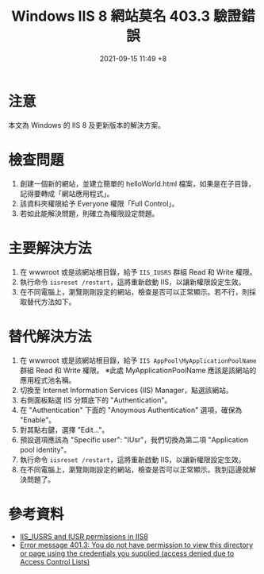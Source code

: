﻿---
layout: post
title: Windows IIS 8 網站莫名 403.3 驗證錯誤
date:   2021-09-15 11:49 +8
description: Windows 資料夾權限調整。
toc: false
share: true
comments: true
tags: IIS Windows
---

# 注意
本文為 Windows 的 IIS 8 及更新版本的解決方案。

# 檢查問題
1. 創建一個新的網站，並建立簡單的 helloWorld.html 檔案，如果是在子目錄，記得要轉成「網站應用程式」。
2. 該資料夾權限給予 Everyone 權限「Full Control」。
3. 若如此能解決問題，則確立為權限設定問題。

# 主要解決方法
1. 在 wwwroot 或是該網站根目錄，給予 `IIS_IUSRS` 群組 Read 和 Write 權限。
2. 執行命令 `iisreset /restart`，這將重新啟動 IIS，以讓新權限設定生效。
3. 在不同電腦上，瀏覽剛剛設定的網站，檢查是否可以正常顯示。若不行，則採取替代方法如下。

# 替代解決方法
1. 在 wwwroot 或是該網站根目錄，給予 `IIS AppPool\MyApplicationPoolName` 群組 Read 和 Write 權限。
※此處 MyApplicationPoolName 應該是該網站的應用程式池名稱。
2. 切換至 Internet Information Services (IIS) Manager，點選該網站。
3. 右側面板點選 IIS 分類底下的 "Authentication"。
4. 在 "Authentication" 下面的 "Anoymous Authentication" 選項，確保為 "Enable"。
5. 對其點右鍵，選擇 "Edit..."。
6. 預設選項應該為 "Specific user": "IUsr"，我們切換為第二項 "Application pool identity"。
7. 執行命令 `iisreset /restart`，這將重新啟動 IIS，以讓新權限設定生效。
8. 在不同電腦上，瀏覽剛剛設定的網站，檢查是否可以正常顯示。我到這邊就解決問題了。

# 參考資料
- [IIS_IUSRS and IUSR permissions in IIS8](https://stackoverflow.com/questions/14934006/iis-iusrs-and-iusr-permissions-in-iis8)
- [Error message 401.3: You do not have permission to view this directory or page using the credentials you supplied (access denied due to Access Control Lists)](https://techras.wordpress.com/2016/03/09/error-message-401-3-you-do-not-have-permission-to-view-this-directory-or-page-using-the-credentials-you-supplied-access-denied-due-to-access-control-lists/)